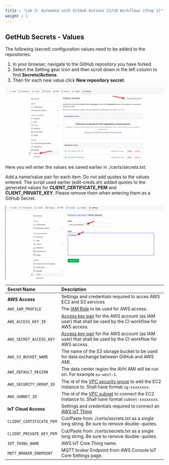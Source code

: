 ```yaml
---
title : "Lab 3: Automate with GitHub Actions CI/CD Workflows (Step 1)"
weight : 1
---
```



## GetHub Secrets - Values 

The following (secret) configuration values need to be added to the repositories. 

1. In your browser, navigate to the GitHub repository you have forked. 
2. Select the Setting gear icon and then scroll down in the left column to find **Secrets/Actions**. 
3. Then for each new value click **New repository secret**.

![github 1](/static/github-secrets-1.png)


Here you will enter the values we saved earlier in ./certs/secrets.txt. 

Add a name/value pair for each item. Do not add quotes to the values entered. The script used earlier (edit-creds.sh) added quotes to the generated values for **CLIENT_CERTIFICATE_PEM** and **CLIENT_PRIVATE_KEY**. Please remove them when entering them as a GitHub Secret.

![github 2](/static/github-secrets-2.png)


Secret Name                    | Description
:------------------------------|:--------------------
**AWS Access**                 | Settings and credentials required to acces AWS EC2 and S3 services
`AWS_IAM_PROFILE`              | The [IAM Role](https://docs.aws.amazon.com/IAM/latest/UserGuide/id_roles_use.html) to be used for AWS access.
`AWS_ACCESS_KEY_ID`          | [Access key pair](https://docs.aws.amazon.com/IAM/latest/UserGuide/id_credentials_access-keys.html) for the AWS account (as IAM user) that shall be used by the CI workflow for AWS access.
`AWS_SECRET_ACCESS_KEY`      | [Access key pair](https://docs.aws.amazon.com/IAM/latest/UserGuide/id_credentials_access-keys.html) for the AWS account (as IAM user) that shall be used by the CI workflow for AWS access.
`AWS_S3_BUCKET_NAME`           | The name of the S3 storage bucket to be used for data exchange between GitHub and AWS AMI.
`AWS_DEFAULT_REGION`           | The data center region the AVH AMI will be run on. For example `eu-west-1`.
`AWS_SECURITY_GROUP_ID`        | The id of the [VPC security group](https://docs.aws.amazon.com/vpc/latest/userguide/VPC_SecurityGroups.html) to add the EC2 instance to. Shall have format `sg-xxxxxxxx`.
`AWS_SUBNET_ID`                | The id of the [VPC subnet](https://docs.aws.amazon.com/vpc/latest/userguide/working-with-vpcs.html#view-subnet) to connect the EC2 instance to. Shall have format `subnet-xxxxxxxx`.
**IoT Cloud Access**           | Settings and credentials required to connect an [AWS IoT Thing](https://github.com/MDK-Packs/Documentation/tree/master/AWS_Thing)
`CLIENT_CERTIFICATE_PEM`       | Cut/Paste from ./certs/secrets.txt as a single long string. Be sure to remove double-quotes.
`CLIENT_PRIVATE_KEY_PEM`       | Cut/Paste from ./certs/secrets.txt as a single long string. Be sure to remove double-quotes.
`IOT_THING_NAME`               | AWS IoT Core Thing name.
`MQTT_BROKER_ENDPOINT`         | MQTT broker Endpoint from AWS Console IoT Core Settings page.
